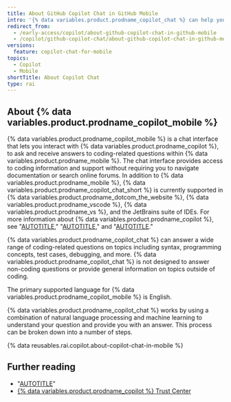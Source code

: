 ```yaml
---
title: About GitHub Copilot Chat in GitHub Mobile
intro: '{% data variables.product.prodname_copilot_chat %} can help you by providing answers to coding related questions directly within {% data variables.product.prodname_mobile %}.'
redirect_from:
  - /early-access/copilot/about-github-copilot-chat-in-github-mobile
  - /copilot/github-copilot-chat/about-github-copilot-chat-in-github-mobile
versions:
  feature: copilot-chat-for-mobile
topics:
  - Copilot
  - Mobile
shortTitle: About Copilot Chat
type: rai
---
```


## About {% data variables.product.prodname_copilot_mobile %}

{% data variables.product.prodname_copilot_mobile %} is a chat interface that lets you interact with {% data variables.product.prodname_copilot %}, to ask and receive answers to coding-related questions within {% data variables.product.prodname_mobile %}. The chat interface provides access to coding information and support without requiring you to navigate documentation or search online forums. In addition to {% data variables.product.prodname_mobile %}, {% data variables.product.prodname_copilot_chat_short %} is currently supported in {% data variables.product.prodname_dotcom_the_website %}, {% data variables.product.prodname_vscode %}, {% data variables.product.prodname_vs %}, and the JetBrains suite of IDEs. For more information about {% data variables.product.prodname_copilot %}, see "[AUTOTITLE](/copilot/overview-of-github-copilot/about-github-copilot-individual)," "[AUTOTITLE](/copilot/overview-of-github-copilot/about-github-copilot-business)," and "[AUTOTITLE](/copilot/github-copilot-enterprise/overview/about-github-copilot-enterprise)."

{% data variables.product.prodname_copilot_chat %} can answer a wide range of coding-related questions on topics including syntax, programming concepts, test cases, debugging, and more. {% data variables.product.prodname_copilot_chat %} is not designed to answer non-coding questions or provide general information on topics outside of coding.

The primary supported language for {% data variables.product.prodname_copilot_mobile %} is English.

{% data variables.product.prodname_copilot_chat %} works by using a combination of natural language processing and machine learning to understand your question and provide you with an answer. This process can be broken down into a number of steps.

{% data reusables.rai.copilot.about-copilot-chat-in-mobile %}

## Further reading

* "[AUTOTITLE](/free-pro-team@latest/site-policy/github-terms/github-copilot-pre-release-terms)"
* [{% data variables.product.prodname_copilot %} Trust Center](https://resources.github.com/copilot-trust-center/)
